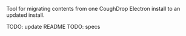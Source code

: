 Tool for migrating contents from one CoughDrop Electron install to an updated install.

TODO: update README
TODO: specs
